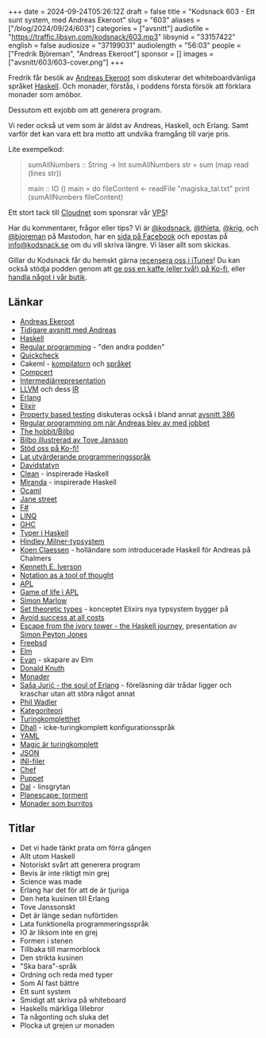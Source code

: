 +++
date = 2024-09-24T05:26:12Z
draft = false
title = "Kodsnack 603 - Ett sunt system, med Andreas Ekeroot"
slug = "603"
aliases = ["/blog/2024/09/24/603"]
categories = ["avsnitt"]
audiofile = "https://traffic.libsyn.com/kodsnack/603.mp3"
libsynid = "33157422"
english = false
audiosize = "37199031"
audiolength = "56:03"
people = ["Fredrik Björeman", "Andreas Ekeroot"]
sponsor = []
images = ["avsnitt/603/603-cover.png"]
+++

Fredrik får besök av [Andreas Ekeroot](https://andreasekeroot.com/) som diskuterar det whiteboardvänliga språket [Haskell](https://en.wikipedia.org/wiki/Haskell). Och monader, förstås, i poddens första försök att förklara monader som amöbor.

Dessutom ett exjobb om att generera program.

Vi reder också ut vem som är äldst av Andreas, Haskell, och Erlang. Samt varför det kan vara ett bra motto att undvika framgång till varje pris.

Lite exempelkod:

>sumAllNumbers :: String -> Int
>sumAllNumbers str = sum (map read (lines str))
>
>main :: IO ()
>main = do
>  fileContent <- readFile "magiska_tal.txt"
>  print (sumAllNumbers fileContent)

Ett stort tack till [Cloudnet](https://www.cloudnet.se) som sponsrar vår [VPS](https://en.wikipedia.org/wiki/Virtual_private_server)!

Har du kommentarer, frågor eller tips? Vi är [@kodsnack](https://social.podsnack.se/@kodsnack), [@thieta](https://6510.nu/@thieta), [@krig](https://6510.nu/@krig), och [@bjoreman](https://toot.cafe/@bjoreman) på Mastodon, har en [sida på Facebook](https://www.facebook.com/) och epostas på [info@kodsnack.se](mailto:info@kodsnack.se) om du vill skriva längre. Vi läser allt som skickas.

Gillar du Kodsnack får du hemskt gärna [recensera oss i iTunes](https://itunes.apple.com/se/podcast/kodsnack/id561631498?l=en)! Du kan också stödja podden genom att <a href="https://ko-fi.com/kodsnack" rel="payment">ge oss en kaffe (eller två!) på Ko-fi</a>, eller [handla något i vår butik](https://shop.spreadshirt.se/kodsnack/).

## Länkar
* [Andreas Ekeroot](https://andreasekeroot.com/)
* [Tidigare avsnitt med Andreas](https://kodsnack.se/people/andreas-ekeroot/)
* [Haskell](https://en.wikipedia.org/wiki/Haskell)
* [Regular programming](https://www.regprog.com/) - "den andra podden"
* [Quickcheck](https://hackage.haskell.org/package/QuickCheck)
* Cakeml - [kompilatorn](https://cakeml.org/jfp19.pdf) och [språket](https://cakeml.org/)
* [Compcert](https://en.wikipedia.org/wiki/CompCert)
* [Intermediärrepresentation](https://queue.acm.org/detail.cfm?id=2544374)
* [LLVM](https://llvm.org/) och dess [IR](https://mcyoung.xyz/2023/08/01/llvm-ir/)
* [Erlang](https://en.wikipedia.org/wiki/Erlang_%28programming_language%29)
* [Elixir](https://en.wikipedia.org/wiki/Elixir_%28programming_language%29)
* [Property based testing](https://hypothesis.works/articles/what-is-property-based-testing/) diskuteras också i bland annat [avsnitt 386](https://kodsnack.se/386/)
* [Regular programming om när Andreas blev av med jobbet](https://www.regprog.com/57)
* [The hobbit/Bilbo](https://en.wikipedia.org/wiki/The_Hobbit)
* [Bilbo illustrerad av Tove Jansson](https://tovejansson.com/sv/bilbo-hobbit-tolkien/)
* [Stöd oss på Ko-fi!](https://ko-fi.com/kodsnack)
* [Lat utvärderande programmeringsspråk](https://en.wikipedia.org/wiki/Lazy_evaluation)
* [Davidstatyn](https://en.wikipedia.org/wiki/David_%28Michelangelo%29)
* [Clean](https://en.wikipedia.org/wiki/Clean_%28programming_language%29) - inspirerade Haskell
* [Miranda](https://en.wikipedia.org/wiki/Miranda_%28programming_language%29) - inspirerade Haskell
* [Ocaml](https://en.wikipedia.org/wiki/OCaml)
* [Jane street](https://en.wikipedia.org/wiki/Jane_Street_Capital#Technology)
* [F#](https://en.wikipedia.org/wiki/F_Sharp_%28programming_language%29)
* [LINQ](https://en.wikipedia.org/wiki/Language_Integrated_Query)
* [GHC](https://www.haskell.org/ghc/)
* [Typer i Haskell](https://mmhaskell.com/blog/2016/12/5/7mkljzq7zy97d66zm4yvtn8v1ph502)
* [Hindley Milner-typsystem](https://en.wikipedia.org/wiki/Hindley%E2%80%93Milner_type_system)
* [Koen Claessen](https://research.chalmers.se/person/koen) - holländare som introducerade Haskell för Andreas på Chalmers
* [Kenneth E. Iverson](https://en.wikipedia.org/wiki/Kenneth_E._Iverson)
* [Notation as a tool of thought](https://www.eecg.utoronto.ca/~jzhu/csc326/readings/iverson.pdf)
* [APL](https://en.wikipedia.org/wiki/APL_%28programming_language%29)
* [Game of life i APL](https://www.youtube.com/watch?v=a9xAKttWgP4)
* [Simon Marlow](https://en.wikipedia.org/wiki/Simon_Marlow)
* [Set theoretic types](https://www.irif.fr/~gc/papers/set-theoretic-types-2022.pdf) - konceptet Elixirs nya typsystem bygger på
* [Avoid success at all costs](https://haskell.foundation/whitepaper/)
* [Escape from the ivory tower - the Haskell journey](https://www.youtube.com/watch?v=re96UgMk6GQ), presentation av [Simon Peyton Jones](https://en.wikipedia.org/wiki/Simon_Peyton_Jones)
* [Freebsd](https://en.wikipedia.org/wiki/FreeBSD)
* [Elm](https://en.wikipedia.org/wiki/Elm_%28programming_language%29)
* [Evan](https://github.com/evancz) - skapare av Elm
* [Donald Knuth](https://en.wikipedia.org/wiki/Donald_Knuth)
* [Monader](https://en.wikipedia.org/wiki/Monad_%28functional_programming%29)
* [Saša Jurić - the soul of Erlang](https://www.youtube.com/watch?v=JvBT4XBdoUE) - föreläsning där trådar ligger och kraschar utan att störa något annat 
* [Phil Wadler](https://en.wikipedia.org/wiki/Philip_Wadler)
* [Kategoriteori](https://en.wikipedia.org/wiki/Category_theory)
* [Turingkompletthet](https://en.wikipedia.org/wiki/Turing_completeness)
* [Dhall](https://adabeat.com/fp/introduction-to-dhall-a-functional-configuration-language/) - icke-turingkomplett konfigurationsspråk
* [YAML](https://en.wikipedia.org/wiki/YAML)
* [Magic är turingkomplett](https://arxiv.org/abs/1904.09828)
* [JSON](https://en.wikipedia.org/wiki/JSON)
* [INI-filer](https://en.wikipedia.org/wiki/INI_file)
* [Chef](https://www.chef.io/)
* [Puppet](https://en.wikipedia.org/wiki/Puppet_%28software%29)
* [Dal](https://en.wikipedia.org/wiki/Dal) - linsgrytan
* [Planescape: torment](https://en.wikipedia.org/wiki/Planescape:_Torment)
* [Monader som burritos](https://chrisdone.com/posts/monads-are-burritos/)

## Titlar
* Det vi hade tänkt prata om förra gången
* Allt utom Haskell
* Notoriskt svårt att generera program
* Bevis är inte riktigt min grej
* Science was made
* Erlang har det för att de är tjuriga
* Den heta kusinen till Erlang
* Tove Janssonskt
* Det är länge sedan nuförtiden
* Lata funktionella programmeringsspråk
* IO är liksom inte en grej
* Formen i stenen
* Tillbaka till marmorblock
* Den strikta kusinen
* "Ska bara"-språk
* Ordning och reda med typer
* Som AI fast bättre
* Ett sunt system
* Smidigt att skriva på whiteboard
* Haskells märkliga lillebror
* Ta någonting och sluka det
* Plocka ut grejen ur monaden